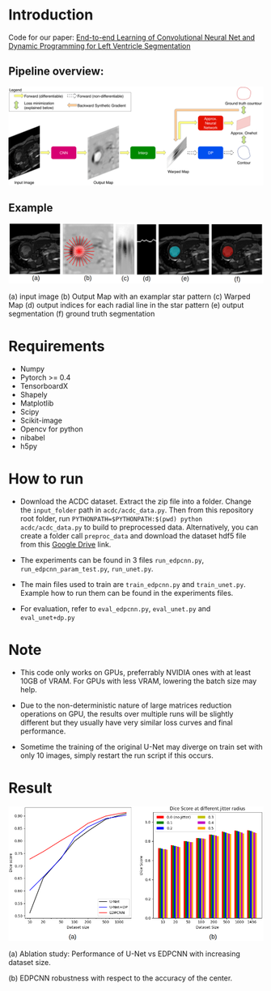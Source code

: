 # Introduction
Code for our paper: [End-to-end Learning of Convolutional Neural Net and Dynamic Programming 
for Left Ventricle Segmentation](https://arxiv.org/abs/1812.00328)

## Pipeline overview:
![pipeline](imgs/EDPCNN_pipeline.png)

## Example
![example_full](imgs/example_full.png)

(a) input image 
(b) Output Map with an examplar star pattern 
(c) Warped Map 
(d) output indices for each radial line in the star pattern
(e) output segmentation
(f) ground truth segmentation

# Requirements
- Numpy
- Pytorch >= 0.4
- TensorboardX
- Shapely
- Matplotlib
- Scipy
- Scikit-image
- Opencv for python
- nibabel
- h5py

# How to run
- Download the ACDC dataset. Extract the zip file into a folder. Change the `input_folder` path in `acdc/acdc_data.py`. Then from this repository root folder,
run `PYTHONPATH=$PYTHONPATH:$(pwd) python acdc/acdc_data.py` to build to preprocessed data. Alternatively, you can create a folder call `preproc_data` and download the dataset hdf5 file from this [Google Drive](https://drive.google.com/open?id=1B7JC3WVSq1CcPJmYc3RGfhVFL12BWNKJ) link.

- The experiments can be found in 3 files `run_edpcnn.py`, `run_edpcnn_param_test.py`, `run_unet.py`.

- The main files used to train are `train_edpcnn.py` and `train_unet.py`. Example how to run them can be found
in the experiments files.

- For evaluation, refer to `eval_edpcnn.py`, `eval_unet.py` and `eval_unet+dp.py`

# Note
- This code only works on GPUs, preferrably NVIDIA ones with at least 10GB of VRAM. For GPUs with less VRAM, lowering the batch size may help.

- Due to the non-deterministic nature of large matrices reduction operations on GPU, the results over multiple runs will be slightly different but they usually have very similar loss curves and final performance.

- Sometime the training of the original U-Net may diverge on train set with only 10 images, simply restart the run script if this occurs.

# Result
![result](imgs/result_combined.png)

(a) Ablation study: Performance of U-Net vs EDPCNN with increasing dataset size.

(b) EDPCNN robustness with respect to the accuracy of the center.
